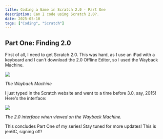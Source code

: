 ```yaml
---
title: Coding a Game in Scratch 2.0 - Part One
description: Can I code using Scratch 2.0?.
date: 2025-05-10
tags: ["Coding", "Scratch"]
---
```

## Part One: Finding 2.0
First of all, I need to get Scratch 2.0. This was hard, as I use an iPad with a keyboard and I can't download the 2.0 Offline Editor, so I used the Wayback Machine.

<img src="https://static.wixstatic.com/media/8ce9b9_dc0a73132049413d8bc93e3c8baf6851~mv2.jpeg/v1/fill/w_1480,h_890,al_c,q_85,usm_0.66_1.00_0.01,enc_avif,quality_auto/8ce9b9_dc0a73132049413d8bc93e3c8baf6851~mv2.jpeg"/>
<p><i>The Wayback Machine</i></p>


I just typed in the Scratch website and went to a time before 3.0, say, 2015!
Here's the interface:

<img src="https://static.wixstatic.com/media/8ce9b9_379ceb50f56e4f5fb4a6407b1e9463f3~mv2.jpeg/v1/fill/w_1480,h_900,al_c,q_85,usm_0.66_1.00_0.01,enc_avif,quality_auto/8ce9b9_379ceb50f56e4f5fb4a6407b1e9463f3~mv2.jpeg"/>
<p><i>The 2.0 interface when viewed on the Wayback Machine.</i></p>


This concludes Part One of my series! Stay tuned for more updates! This is jen6C, signing off!

